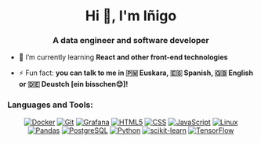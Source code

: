 <h1 align="center">Hi 👋, I'm Iñigo</h1>
<h3 align="center">A data engineer and software developer</h3>

- 🌱 I’m currently learning **React and other front-end technologies**

- ⚡ Fun fact: **you can talk to me in 🇵🇲 Euskara, 🇪🇸 Spanish, 🇬🇧 English or 🇩🇪 Deustch [ein bisschen😊]!**

<p align="left">
</p>

<h3 align="left">Languages and Tools:</h3>
<p align="center">
  <a href="https://www.docker.com/" target="_blank"><img alt="Docker" src="https://img.shields.io/badge/-Docker-2496ED?style=flat-square&logo=docker&logoColor=white" /></a>
  <a href="https://git-scm.com/" target="_blank"><img alt="Git" src="https://img.shields.io/badge/-Git-F05032?style=flat-square&logo=git&logoColor=white" /></a>
  <a href="https://grafana.com/" target="_blank"><img alt="Grafana" src="https://img.shields.io/badge/-Grafana-F46800?style=flat-square&logo=grafana&logoColor=white" /></a>
  <a href="https://developer.mozilla.org/es/docs/Web/HTML" target="_blank"><img alt="HTML5" src="https://img.shields.io/badge/-HTML-E34F26?style=flat-square&logo=html5&logoColor=white" /></a>
  <a href="https://developer.mozilla.org/es/docs/Web/CSS" target="_blank"><img alt="CSS" src="https://img.shields.io/badge/-CSS-663399?style=flat-square&logo=css&logoColor=white" /></a>
  <a href="https://developer.mozilla.org/en-US/docs/Web/JavaScript" target="_blank"><img alt="JavaScript" src="https://img.shields.io/badge/-JavaScript-F7DF1E?style=flat-square&logo=javascript&logoColor=000" /></a>
  <a href="https://www.linux.org/" target="_blank"><img alt="Linux" src="https://img.shields.io/badge/-Linux-FCC624?style=flat-square&logo=linux&logoColor=000" /></a>
  <a href="https://pandas.pydata.org/" target="_blank"><img alt="Pandas" src="https://img.shields.io/badge/-Pandas-150458?style=flat-square&logo=pandas&logoColor=white" /></a>
  <a href="https://www.postgresql.org/" target="_blank"><img alt="PostgreSQL" src="https://img.shields.io/badge/-PostgreSQL-4169E1?style=flat-square&logo=postgresql&logoColor=white" /></a>
  <a href="https://www.python.org/" target="_blank"><img alt="Python" src="https://img.shields.io/badge/-Python-3776AB?style=flat-square&logo=python&logoColor=white" /></a>
  <a href="https://scikit-learn.org" target="_blank"><img alt="scikit-learn" src="https://img.shields.io/badge/-scikitlearn-F7931E?style=flat-square&logo=scikitlearn&logoColor=white" /></a>
  <a href="https://www.tensorflow.org/" target="_blank"><img alt="TensorFlow" src="https://img.shields.io/badge/-TensorFlow-FF6F00?style=flat-square&logo=tensorflow&logoColor=white" /></a>
</p>

<!--
**iherrero12/iherrero12** is a ✨ _special_ ✨ repository because its `README.md` (this file) appears on your GitHub profile.

Here are some ideas to get you started:

- 🔭 I’m currently working on ...
- 🌱 I’m currently learning ...
- 👯 I’m looking to collaborate on ...
- 🤔 I’m looking for help with ...
- 💬 Ask me about ...
- 📫 How to reach me: ...
- 😄 Pronouns: ...
- ⚡ Fun fact: ...
-->
